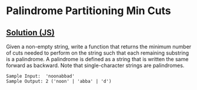 # Palindrome Partitioning Min Cuts

## [Solution (JS)](./solution.js)

Given a non-empty string, write a function that returns the minimum number of cuts needed to perform on the string such that each remaining substring is a palindrome. A palindrome is defined as a string that is written the same forward as backward. Note that single-character strings are palindromes.

```
Sample Input:  'noonabbad'
Sample Output: 2 ('noon' | 'abba' | 'd')
```
